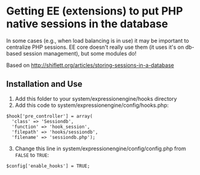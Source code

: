 # Getting EE (extensions) to put PHP native sessions in the database

In some cases (e.g., when load balancing is in use) it may be important to centralize PHP sessions.  EE core doesn't really use them (it uses it's on db-based session management), but some modules do!

Based on http://shiflett.org/articles/storing-sessions-in-a-database

## Installation and Use

1. Add this folder to your system/expressionengine/hooks directory
2. Add this code to system/expressionengine/config/hooks.php:

```
$hook['pre_controller'] = array(
  'class' => 'Sessiondb',
  'function' => 'hook_session',
  'filepath' => 'hooks/sessiondb',
  'filename' => 'sessiondb.php');
```
3. Change this line in system/expressionengine/config/config.php from `FALSE` to `TRUE`:
```
$config['enable_hooks'] = TRUE;
```
